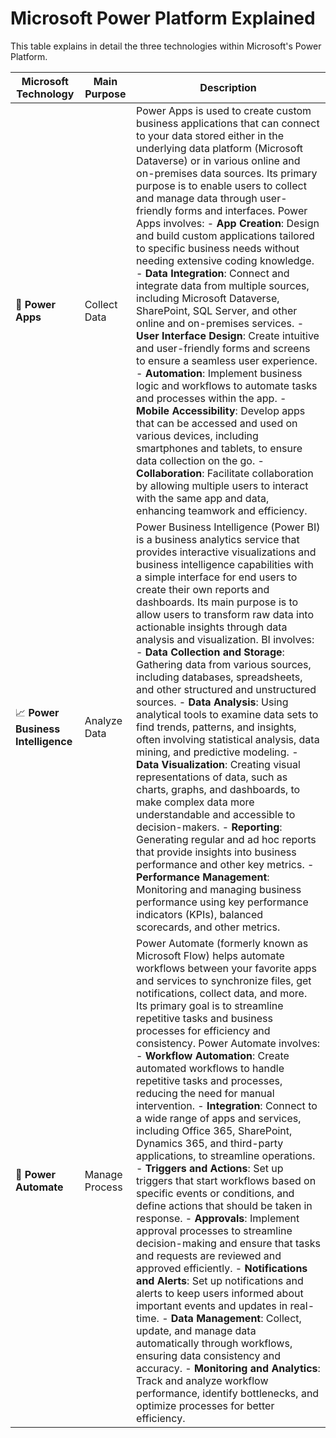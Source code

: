 # Microsoft Power Platform Explained
  
This table explains in detail the three technologies within Microsoft's Power Platform.  

| Microsoft Technology          | Main Purpose           | Description                                                                 |
|-----------------------------------|----------------------------|---------------------------------------------------------------------------------|
| 📱 **Power Apps**                 | Collect Data               | Power Apps is used to create custom business applications that can connect to your data stored either in the underlying data platform (Microsoft Dataverse) or in various online and on-premises data sources. Its primary purpose is to enable users to collect and manage data through user-friendly forms and interfaces. Power Apps involves: - **App Creation**: Design and build custom applications tailored to specific business needs without needing extensive coding knowledge. - **Data Integration**: Connect and integrate data from multiple sources, including Microsoft Dataverse, SharePoint, SQL Server, and other online and on-premises services. - **User Interface Design**: Create intuitive and user-friendly forms and screens to ensure a seamless user experience. - **Automation**: Implement business logic and workflows to automate tasks and processes within the app. - **Mobile Accessibility**: Develop apps that can be accessed and used on various devices, including smartphones and tablets, to ensure data collection on the go. - **Collaboration**: Facilitate collaboration by allowing multiple users to interact with the same app and data, enhancing teamwork and efficiency. |
| 📈 **Power Business Intelligence**| Analyze Data               | Power Business Intelligence (Power BI) is a business analytics service that provides interactive visualizations and business intelligence capabilities with a simple interface for end users to create their own reports and dashboards. Its main purpose is to allow users to transform raw data into actionable insights through data analysis and visualization. BI involves: - **Data Collection and Storage**: Gathering data from various sources, including databases, spreadsheets, and other structured and unstructured sources. - **Data Analysis**: Using analytical tools to examine data sets to find trends, patterns, and insights, often involving statistical analysis, data mining, and predictive modeling. - **Data Visualization**: Creating visual representations of data, such as charts, graphs, and dashboards, to make complex data more understandable and accessible to decision-makers. - **Reporting**: Generating regular and ad hoc reports that provide insights into business performance and other key metrics. - **Performance Management**: Monitoring and managing business performance using key performance indicators (KPIs), balanced scorecards, and other metrics. |
| 🔄 **Power Automate**             | Manage Process             | Power Automate (formerly known as Microsoft Flow) helps automate workflows between your favorite apps and services to synchronize files, get notifications, collect data, and more. Its primary goal is to streamline repetitive tasks and business processes for efficiency and consistency. Power Automate involves: - **Workflow Automation**: Create automated workflows to handle repetitive tasks and processes, reducing the need for manual intervention. - **Integration**: Connect to a wide range of apps and services, including Office 365, SharePoint, Dynamics 365, and third-party applications, to streamline operations. - **Triggers and Actions**: Set up triggers that start workflows based on specific events or conditions, and define actions that should be taken in response. - **Approvals**: Implement approval processes to streamline decision-making and ensure that tasks and requests are reviewed and approved efficiently. - **Notifications and Alerts**: Set up notifications and alerts to keep users informed about important events and updates in real-time. - **Data Management**: Collect, update, and manage data automatically through workflows, ensuring data consistency and accuracy. - **Monitoring and Analytics**: Track and analyze workflow performance, identify bottlenecks, and optimize processes for better efficiency. |

